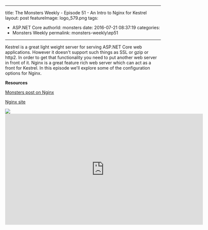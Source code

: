 
---
title: The Monsters Weekly - Episode 51 -  An Intro to Nginx for Kestrel
layout: post
featureImage: logo_579.png
tags: 
  - ASP.NET Core
authorId: monsters
date: 2016-07-21 08:37:19
categories:
  - Monsters Weekly
permalink: monsters-weekly\ep51
---

<p>Kestrel is a great light weight server for serving ASP.NET Core web applications. However it doesn't support such things as SSL or gzip or http2. In order to get that functionality you need to put another web server in front of it. Nginx is a great feature rich web server which can act as a front for Kestrel. In this episode we'll explore some of the configuration options for Nginx.&nbsp;</p><p><strong>Resources</strong></p><p><a href="http://aspnetmonsters.com/2016/07/2016-07-17-nginx/">Monsters post on Nginx</a></p><p><a href="https://www.nginx.com/">Nginx site</a></p> <img src="http://m.webtrends.com/dcs1wotjh10000w0irc493s0e_6x1g/njs.gif?dcssip=channel9.msdn.com&dcsuri=https://s.ch9.ms/Series/aspnetmonsters/feed&WT.dl=0&WT.entryid=Entry:RSSView:1b48183e29ce4738bf83a649002feb02">

<!--more-->
<iframe src='https://channel9.msdn.com/Series/aspnetmonsters/ASPNET-Monsters-Episode-51-An-Intro-to-Nginx-for-Kestrel/player' width='640' height='360' allowFullScreen frameBorder='0'></iframe>

